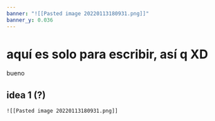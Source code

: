 ```yaml
---
banner: "![[Pasted image 20220113180931.png]]"
banner_y: 0.036
---
```

# aquí es solo para escribir, así q XD
bueno

## idea 1 (?)
	![[Pasted image 20220113180931.png]]